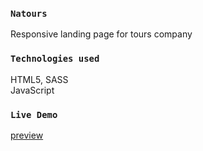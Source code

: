 ### `Natours`
Responsive landing page for tours company

### `Technologies used`
HTML5, SASS  
JavaScript

### `Live Demo`
[preview]()
